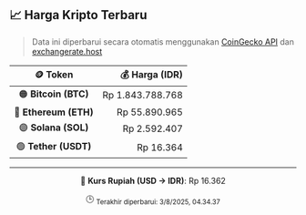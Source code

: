 

<!-- HARGA_KRIPTO -->
## 📈 Harga Kripto Terbaru

> Data ini diperbarui secara otomatis menggunakan [CoinGecko API](https://www.coingecko.com/) dan [exchangerate.host](https://exchangerate.host/)

<div align="center">

| 🪙 Token | 💰 Harga (IDR) |
|:------:|---------------:|
| 🟠 **Bitcoin (BTC)**   | Rp 1.843.788.768 |
| 🔵 **Ethereum (ETH)**  | Rp 55.890.965 |
| 🟣 **Solana (SOL)**    | Rp 2.592.407 |
| 🟢 **Tether (USDT)**   | Rp 16.364 |

---

💱 **Kurs Rupiah (USD → IDR)**: Rp 16.362

🕒 <sub>Terakhir diperbarui: 3/8/2025, 04.34.37</sub>

</div>
<!-- /HARGA_KRIPTO -->